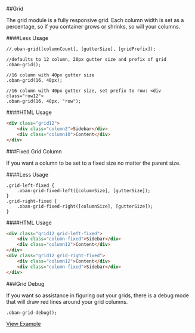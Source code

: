 ##Grid

The grid module is a fully responsive grid.  Each column width is set as a percentage, so if you container grows or shrinks, so will your columns.

####Less Usage

```less
//.oban-grid([columnCount], [gutterSize], [gridPrefix]);

//defaults to 12 column, 20px gutter size and prefix of grid
.oban-grid();

//16 column with 40px gutter size
.oban-grid(16, 40px);

//16 column with 40px gutter size, set prefix to row: <div class="row12">
.oban-grid(16, 40px, "row");
```

####HTML Usage

```html
<div class="grid12">
	<div class="column2">Sidebar</div>
	<div class="column10">Content</div>
</div>
```

###Fixed Grid Column

If you want a column to be set to a fixed size no matter the parent size.

####Less Usage

```less
.grid-left-fixed {
	.oban-grid-fixed-left([columnSize], [gutterSize]);
}
.grid-right-fixed {
	.oban-grid-fixed-right([columnSize], [gutterSize]);
}
```

####HTML Usage

```html
<div class="grid12 grid-left-fixed">
	<div class="column-fixed">Sidebar</div>
	<div class="column12">Content</div>
</div>
<div class="grid12 grid-right-fixed">
	<div class="column12">Content</div>
	<div class="column-fixed">Sidebar</div>
</div>
```
###Grid Debug

If you want so assistance in figuring out your grids, there is a debug mode that will draw red lines around your grid columns.

```less
.oban-grid-debug();
```

[View Example]()
